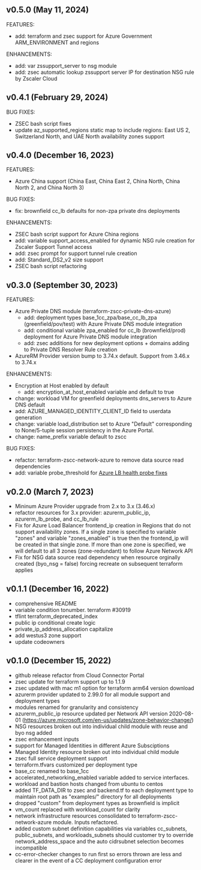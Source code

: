 ## v0.5.0 (May 11, 2024)

FEATURES:
* add: terraform and zsec support for Azure Government ARM_ENVIRONMENT and regions

ENHANCEMENTS:
* add: var zssupport_server to nsg module
* add: zsec automatic lookup zssupport server IP for destination NSG rule by Zscaler Cloud

## v0.4.1 (February 29, 2024)

BUG FIXES:
* ZSEC bash script fixes
* update az_supported_regions static map to include regions: East US 2, Switzerland North, and UAE North availability zones support

## v0.4.0 (December 16, 2023)

FEATURES:
* Azure China support (China East, China East 2, China North, China North 2, and China North 3)

BUG FIXES:
* fix: brownfield cc_lb defaults for non-zpa private dns deployments
  
ENHANCEMENTS:
* ZSEC bash script support for Azure China regions
* add: variable support_access_enabled for dynamic NSG rule creation for Zscaler Support Tunnel access
* add: zsec prompt for support tunnel rule creation
* add: Standard_DS2_v2 size support
* ZSEC bash script refactoring

## v0.3.0 (September 30, 2023)

FEATURES:
* Azure Private DNS module (terraform-zscc-private-dns-azure)
    - add: deployment types base_1cc_zpa/base_cc_lb_zpa (greenfield/pov/test) with Azure Private DNS module integration
    - add: conditional variable zpa_enabled for cc_lb (brownfield/prod) deployment for Azure Private DNS module integration
    - add: zsec additions for new deployment options + domains adding to Private DNS Resolver Rule creation
* AzureRM Provider version bump to 3.74.x default. Support from 3.46.x to 3.74.x

ENHANCEMENTS:
* Encryption at Host enabled by default
    - add: encryption_at_host_enabled variable and default to true
* change: workload VM for greenfield deployments dns_servers to Azure DNS default
* add: AZURE_MANAGED_IDENTITY_CLIENT_ID field to userdata generation
* change: variable load_distribution set to Azure "Default" corresponding to None/5-tuple session persistency in the Azure Portal.
* change: name_prefix variable default to zscc

BUG FIXES:
* refactor: terraform-zscc-network-azure to remove data source read dependencies
* add: variable probe_threshold for [Azure LB health probe fixes](https://learn.microsoft.com/en-us/azure/load-balancer/whats-new#known-issues:~:text=February%202020-,Known%20issues,-The%20product%20group)


## v0.2.0 (March 7, 2023)

* Mininum Azure Provider upgrade from 2.x to 3.x (3.46.x)
* refactor resources for 3.x provider: azurerm_public_ip, azurerm_lb_probe, and cc_lb_rule
* Fix for Azure Load Balancer frontend_ip creation in Regions that do not support availability zones. If a single zone is specified to variable "zones" and variable "zones_enabled" is true then the frontend_ip will be created in that single zone. If more than one zone is specified, we will default to all 3 zones (zone-redundant) to follow Azure Network API
* Fix for NSG data source read dependency when resource orginally created (byo_nsg = false) forcing recreate on subsequent terraform applies

## v0.1.1 (December 16, 2022)

* comprehensive README
* variable condition tonumber. terraform #30919
* tflint terraform_deprecated_index
* public ip conditional create logic
* private_ip_address_allocation capitalize
* add westus3 zone support
* update codeowners

## v0.1.0 (December 15, 2022)

* github release refactor from Cloud Connector Portal
* zsec update for terraform support up to 1.1.9
* zsec updated with mac m1 option for terraform arm64 version download
* azurerm provider updated to 2.99.0 for all module support and deployment types
* modules renamed for granularity and consistency
* azurerm_public_ip resource updated per Network API version 2020-08-01 (<https://azure.microsoft.com/en-us/updates/zone-behavior-change/>)
* NSG resources broken out into individual child module with reuse and byo nsg added
* zsec enhancement inputs
* support for Managed Identities in different Azure Subsciptions
* Managed Identity resource broken out into individual child module
* zsec full service deployment support
* terraform.tfvars customized per deployment type
* base_cc renamed to base_1cc
* accelerated_networking_enabled variable added to service interfaces.
* workload and bastion hosts changed from ubuntu to centos
* added TF_DATA_DIR to zsec and backend.tf to each deployment type to maintain root path as "examples/" directory for all deployments
* dropped "custom" from deployment types as brownfield is implicit
* vm_count replaced with workload_count for clarity
* network infrastructure resources consolidated to terraform-zscc-network-azure module. Inputs refactored.
* added custom subnet definition capabilities via variables cc_subnets, public_subnets, and workloads_subnets should customer try to override network_address_space and the auto cidrsubnet selection becomes incompatible
* cc-error-checker changes to run first so errors thrown are less and clearer in the event of a CC deployment configuration error
